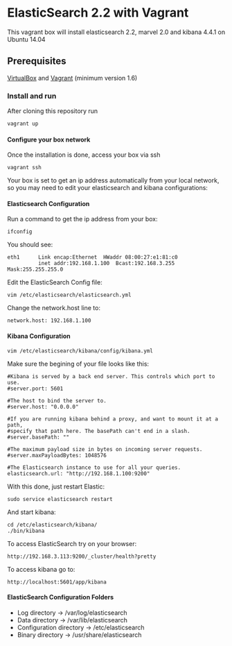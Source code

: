 
# ElasticSearch 2.2 with Vagrant
This vagrant box will install elasticsearch 2.2, marvel 2.0 and kibana 4.4.1 on Ubuntu 14.04

## Prerequisites
[VirtualBox](https://www.virtualbox.org/) and [Vagrant](https://www.vagrantup.com/) (minimum version 1.6)

### Install and run
After cloning this repository run
```bash
vagrant up
```

#### Configure your box network
Once the installation is done, access your box via ssh

	vagrant ssh

Your box is set to get an ip address automatically from your local network, so you may need to edit your elasticsearch and kibana configurations:


#### Elasticsearch Configuration
Run a command to get the ip address from your box:

	ifconfig

You should see:

	eth1      Link encap:Ethernet  HWaddr 08:00:27:e1:81:c0  
          	  inet addr:192.168.1.100  Bcast:192.168.3.255  Mask:255.255.255.0

Edit the ElasticSearch Config file:

	vim /etc/elasticsearch/elasticsearch.yml

Change the network.host line to:

	network.host: 192.168.1.100


#### Kibana Configuration

	vim /etc/elasticsearch/kibana/config/kibana.yml

Make sure the begining of your file looks like this:

	#Kibana is served by a back end server. This controls which port to use.
	#server.port: 5601

	#The host to bind the server to.
	#server.host: "0.0.0.0"

	#If you are running kibana behind a proxy, and want to mount it at a path,
	#specify that path here. The basePath can't end in a slash.
	#server.basePath: ""

	#The maximum payload size in bytes on incoming server requests.
	#server.maxPayloadBytes: 1048576

	#The Elasticsearch instance to use for all your queries.
	elasticsearch.url: "http://192.168.1.100:9200"

With this done, just restart Elastic:

    sudo service elasticsearch restart

And start kibana:

    cd /etc/elasticsearch/kibana/
    ./bin/kibana

To access ElasticSearch try on your browser:

	http://192.168.3.113:9200/_cluster/health?pretty

To access kibana go to:

    http://localhost:5601/app/kibana


#### ElasticSearch Configuration Folders

* Log directory -> /var/log/elasticsearch
* Data directory -> /var/lib/elasticsearch
* Configuration directory -> /etc/elasticsearch
* Binary directory -> /usr/share/elasticsearch
